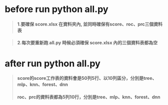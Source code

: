# before run python all.py

> #### 1.要確保 score.xlsx 在資料夾內, 並同時確保有score、roc、prc三個資料表

> #### 2.每次要重新跑 all.py 時候必須確保 score.xlsx 內的三個資料表都為空

# after run python all.py

> #### score的score工作表的資料會是50列5行、以10列區分，分別是tree、mlp、knn、forest、dnn
> #### roc、prc的資料表都為5列10行，分別是tree、mlp、knn、forest、dnn
